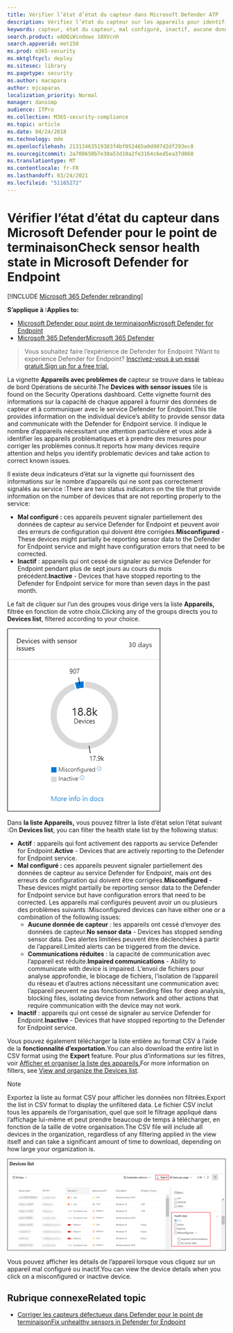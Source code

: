 ```yaml
---
title: Vérifier l’état d’état du capteur dans Microsoft Defender ATP
description: Vérifiez l’état du capteur sur les appareils pour identifier ceux qui sont mal configurés, inactifs ou qui ne rapportent pas de données de capteur.
keywords: capteur, état du capteur, mal configuré, inactif, aucune donnée de capteur, données du capteur, communications altérées, communication
search.product: eADQiWindows 10XVcnh
search.appverid: met150
ms.prod: m365-security
ms.mktglfcycl: deploy
ms.sitesec: library
ms.pagetype: security
ms.author: macapara
author: mjcaparas
localization_priority: Normal
manager: dansimp
audience: ITPro
ms.collection: M365-security-compliance
ms.topic: article
ms.date: 04/24/2018
ms.technology: mde
ms.openlocfilehash: 21313463519383f4bf052465a0d907d2df293ec8
ms.sourcegitcommit: 2a708650b7e30a53d10a2fe3164c6ed5ea37d868
ms.translationtype: MT
ms.contentlocale: fr-FR
ms.lasthandoff: 03/24/2021
ms.locfileid: "51165272"
---
```

# <a name="check-sensor-health-state-in-microsoft-defender-for-endpoint"></a><span data-ttu-id="4a0cc-104">Vérifier l’état d’état du capteur dans Microsoft Defender pour le point de terminaison</span><span class="sxs-lookup"><span data-stu-id="4a0cc-104">Check sensor health state in Microsoft Defender for Endpoint</span></span>

[!INCLUDE [Microsoft 365 Defender rebranding](../../includes/microsoft-defender.md)]

<span data-ttu-id="4a0cc-105">**S’applique à :**</span><span class="sxs-lookup"><span data-stu-id="4a0cc-105">**Applies to:**</span></span>
- [<span data-ttu-id="4a0cc-106">Microsoft Defender pour point de terminaison</span><span class="sxs-lookup"><span data-stu-id="4a0cc-106">Microsoft Defender for Endpoint</span></span>](https://go.microsoft.com/fwlink/p/?linkid=2154037)
- [<span data-ttu-id="4a0cc-107">Microsoft 365 Defender</span><span class="sxs-lookup"><span data-stu-id="4a0cc-107">Microsoft 365 Defender</span></span>](https://go.microsoft.com/fwlink/?linkid=2118804)

><span data-ttu-id="4a0cc-108">Vous souhaitez faire l’expérience de Defender for Endpoint ?</span><span class="sxs-lookup"><span data-stu-id="4a0cc-108">Want to experience Defender for Endpoint?</span></span> [<span data-ttu-id="4a0cc-109">Inscrivez-vous à un essai gratuit.</span><span class="sxs-lookup"><span data-stu-id="4a0cc-109">Sign up for a free trial.</span></span>](https://www.microsoft.com/microsoft-365/windows/microsoft-defender-atp?ocid=docs-wdatp-checksensor-abovefoldlink)

<span data-ttu-id="4a0cc-110">La vignette **Appareils avec problèmes de** capteur se trouve dans le tableau de bord Opérations de sécurité.</span><span class="sxs-lookup"><span data-stu-id="4a0cc-110">The **Devices with sensor issues** tile is found on the Security Operations dashboard.</span></span> <span data-ttu-id="4a0cc-111">Cette vignette fournit des informations sur la capacité de chaque appareil à fournir des données de capteur et à communiquer avec le service Defender for Endpoint.</span><span class="sxs-lookup"><span data-stu-id="4a0cc-111">This tile provides information on the individual device’s ability to provide sensor data and communicate with the Defender for Endpoint service.</span></span> <span data-ttu-id="4a0cc-112">Il indique le nombre d’appareils nécessitant une attention particulière et vous aide à identifier les appareils problématiques et à prendre des mesures pour corriger les problèmes connus.</span><span class="sxs-lookup"><span data-stu-id="4a0cc-112">It reports how many devices require attention and helps you identify problematic devices and take action to correct known issues.</span></span>

<span data-ttu-id="4a0cc-113">Il existe deux indicateurs d’état sur la vignette qui fournissent des informations sur le nombre d’appareils qui ne sont pas correctement signalés au service :</span><span class="sxs-lookup"><span data-stu-id="4a0cc-113">There are two status indicators on the tile that provide information on the number of devices that are not reporting properly to the service:</span></span>
- <span data-ttu-id="4a0cc-114">**Mal configuré :** ces appareils peuvent signaler partiellement des données de capteur au service Defender for Endpoint et peuvent avoir des erreurs de configuration qui doivent être corrigées.</span><span class="sxs-lookup"><span data-stu-id="4a0cc-114">**Misconfigured** - These devices might partially be reporting sensor data to the Defender for Endpoint service and might have configuration errors that need to be corrected.</span></span>
- <span data-ttu-id="4a0cc-115">**Inactif** : appareils qui ont cessé de signaler au service Defender for Endpoint pendant plus de sept jours au cours du mois précédent.</span><span class="sxs-lookup"><span data-stu-id="4a0cc-115">**Inactive** - Devices that have stopped reporting to the Defender for Endpoint service for more than seven days in the past month.</span></span>

<span data-ttu-id="4a0cc-116">Le fait de cliquer sur l’un des groupes vous dirige vers la liste **Appareils,** filtrée en fonction de votre choix.</span><span class="sxs-lookup"><span data-stu-id="4a0cc-116">Clicking any of the groups directs you to **Devices list**, filtered according to your choice.</span></span>

![Capture d’écran de la vignette Appareils avec problèmes de capteur](images/atp-devices-with-sensor-issues-tile.png)

<span data-ttu-id="4a0cc-118">Dans **la liste Appareils,** vous pouvez filtrer la liste d’état selon l’état suivant :</span><span class="sxs-lookup"><span data-stu-id="4a0cc-118">On **Devices list**, you can filter the health state list by the following status:</span></span>
- <span data-ttu-id="4a0cc-119">**Actif** : appareils qui font activement des rapports au service Defender for Endpoint.</span><span class="sxs-lookup"><span data-stu-id="4a0cc-119">**Active** - Devices that are actively reporting to the Defender for Endpoint service.</span></span>
- <span data-ttu-id="4a0cc-120">**Mal configuré :** ces appareils peuvent signaler partiellement des données de capteur au service Defender for Endpoint, mais ont des erreurs de configuration qui doivent être corrigées.</span><span class="sxs-lookup"><span data-stu-id="4a0cc-120">**Misconfigured** - These devices might partially be reporting sensor data to the Defender for Endpoint service but have configuration errors that need to be corrected.</span></span> <span data-ttu-id="4a0cc-121">Les appareils mal configurés peuvent avoir un ou plusieurs des problèmes suivants :</span><span class="sxs-lookup"><span data-stu-id="4a0cc-121">Misconfigured devices can have either one or a combination of the following issues:</span></span>
  - <span data-ttu-id="4a0cc-122">**Aucune donnée de capteur** : les appareils ont cessé d’envoyer des données de capteur.</span><span class="sxs-lookup"><span data-stu-id="4a0cc-122">**No sensor data** - Devices has stopped sending sensor data.</span></span> <span data-ttu-id="4a0cc-123">Des alertes limitées peuvent être déclenchées à partir de l’appareil.</span><span class="sxs-lookup"><span data-stu-id="4a0cc-123">Limited alerts can be triggered from the device.</span></span>
  - <span data-ttu-id="4a0cc-124">**Communications réduites** : la capacité de communication avec l’appareil est réduite.</span><span class="sxs-lookup"><span data-stu-id="4a0cc-124">**Impaired communications** - Ability to communicate with device is impaired.</span></span> <span data-ttu-id="4a0cc-125">L’envoi de fichiers pour analyse approfondie, le blocage de fichiers, l’isolation de l’appareil du réseau et d’autres actions nécessitant une communication avec l’appareil peuvent ne pas fonctionner.</span><span class="sxs-lookup"><span data-stu-id="4a0cc-125">Sending files for deep analysis, blocking files, isolating device from network and other actions that require communication with the device may not work.</span></span>
- <span data-ttu-id="4a0cc-126">**Inactif** : appareils qui ont cessé de signaler au service Defender for Endpoint.</span><span class="sxs-lookup"><span data-stu-id="4a0cc-126">**Inactive** - Devices that have stopped reporting to the Defender for Endpoint service.</span></span>

<span data-ttu-id="4a0cc-127">Vous pouvez également télécharger la liste entière au format CSV à l’aide de la **fonctionnalité d’exportation.**</span><span class="sxs-lookup"><span data-stu-id="4a0cc-127">You can also download the entire list in CSV format using the **Export** feature.</span></span> <span data-ttu-id="4a0cc-128">Pour plus d’informations sur les filtres, voir [Afficher et organiser la liste des appareils.](machines-view-overview.md)</span><span class="sxs-lookup"><span data-stu-id="4a0cc-128">For more information on filters, see [View and organize the Devices list](machines-view-overview.md).</span></span>

>[!NOTE]
><span data-ttu-id="4a0cc-129">Exportez la liste au format CSV pour afficher les données non filtrées.</span><span class="sxs-lookup"><span data-stu-id="4a0cc-129">Export the list in CSV format to display the unfiltered data.</span></span> <span data-ttu-id="4a0cc-130">Le fichier CSV inclut tous les appareils de l’organisation, quel que soit le filtrage appliqué dans l’affichage lui-même et peut prendre beaucoup de temps à télécharger, en fonction de la taille de votre organisation.</span><span class="sxs-lookup"><span data-stu-id="4a0cc-130">The CSV file will include all devices in the organization, regardless of any filtering applied in the view itself and can take a significant amount of time to download, depending on how large your organization is.</span></span>

![Capture d’écran de la page Liste des appareils](images/atp-devices-list-page.png)

<span data-ttu-id="4a0cc-132">Vous pouvez afficher les détails de l’appareil lorsque vous cliquez sur un appareil mal configuré ou inactif.</span><span class="sxs-lookup"><span data-stu-id="4a0cc-132">You can view the device details when you click on a misconfigured or inactive device.</span></span>

## <a name="related-topic"></a><span data-ttu-id="4a0cc-133">Rubrique connexe</span><span class="sxs-lookup"><span data-stu-id="4a0cc-133">Related topic</span></span>
- [<span data-ttu-id="4a0cc-134">Corriger les capteurs défectueux dans Defender pour le point de terminaison</span><span class="sxs-lookup"><span data-stu-id="4a0cc-134">Fix unhealthy sensors in Defender for Endpoint</span></span>](fix-unhealthy-sensors.md)
